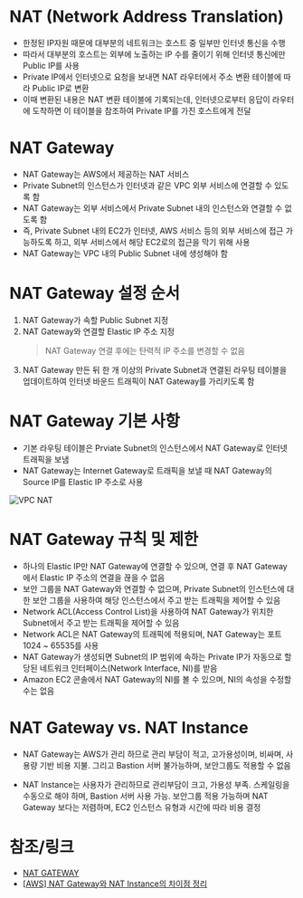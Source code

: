 # NAT (Network Address Translation)
- 한정된 IP자원 때문에 대부분의 네트워크는 호스트 중 일부만 인터넷 통신을 수행
- 따라서 대부분의 호스트는 외부에 노출하는 IP 수를 줄이기 위해 인터넷 통신에만 Public IP를 사용 
- Private IP에서 인터넷으로 요청을 보내면 NAT 라우터에서 주소 변환 테이블에 따라 Public IP로 변환
- 이때 변환된 내용은 NAT 변환 테이블에 기록되는데, 인터넷으로부터 응답이 라우터에 도착하면 이 테이블을 참조하여 Private IP를 가진 호스트에게 전달

# NAT Gateway
- NAT Gateway는 AWS에서 제공하는 NAT 서비스
- Private Subnet의 인스턴스가 인터넷과 같은 VPC 외부 서비스에 연결할 수 있도록 함
- NAT Gateway는 외부 서비스에서 Private Subnet 내의 인스턴스와 연결할 수 없도록 함
- 즉, Private Subnet 내의 EC2가 인터넷, AWS 서비스 등의 외부 서비스에 접근 가능하도록 하고, 외부 서비스에서 해당 EC2로의 접근을 막기 위해 사용
- NAT Gateway는 VPC 내의 Public Subnet 내에 생성해야 함

# NAT Gateway 설정 순서
1. NAT Gateway가 속할 Public Subnet 지정
2. NAT Gateway와 연결할 Elastic IP 주소 지정
    > NAT Gateway 연결 후에는 탄력적 IP 주소를 변경할 수 없음
3. NAT Gateway 만든 뒤 한 개 이상의 Private Subnet과 연결된 라우팅 테이블을 업데이트하여 인터넷 바운드 트래픽이 NAT Gateway를 가리키도록 함

# NAT Gateway 기본 사항
- 기본 라우팅 테이블은 Prviate Subnet의 인스턴스에서 NAT Gateway로 인터넷 트래픽을 보냄
- NAT Gateway는 Internet Gateway로 트래픽을 보낼 때 NAT Gateway의 Source IP를 Elastic IP 주소로 사용

![VPC NAT](../images/cloud/vpc_nat.png)

# NAT Gateway 규칙 및 제한
- 하나의 Elastic IP만 NAT Gateway에 연결할 수 있으며, 연결 후 NAT Gateway에서 Elastic IP 주소의 연결을 끊을 수 없음
- 보안 그룹을 NAT Gateway와 연결할 수 없으며, Private Subnet의 인스턴스에 대한 보안 그룹을 사용하여 해당 인스턴스에서 주고 받는 트래픽을 제어할 수 있음
- Network ACL(Access Control List)을 사용하여 NAT Gateway가 위치한 Subnet에서 주고 받는 트래픽을 제어할 수 있음
- Network ACL은 NAT Gateway의 트래픽에 적용되며, NAT Gateway는 포트 1024 ~ 65535를 사용
- NAT Gateway가 생성되면 Subnet의 IP 범위에 속하는 Private IP가 자동으로 할당된 네트워크 인터페이스(Network Interface, NI)를 받음
- Amazon EC2 콘솔에서 NAT Gateway의 NI를 볼 수 있으며, NI의 속성을 수정할 수는 없음

# NAT Gateway vs. NAT Instance
- NAT Gateway는 AWS가 관리 하므로 관리 부담이 적고, 고가용성이며, 비싸며, 사용량 기반 비용 지불. 그리고 Bastion 서버 불가능하며, 보안그룹도 적용할 수 없음

- NAT Instance는 사용자가 관리하므로 관리부담이 크고, 가용성 부족. 스케일링을 수동으로 해야 하며, Bastion 서버 사용 가능. 보안그룹 적용 가능하며 NAT Gateway 보다는 저렴하며, EC2 인스턴스 유형과 시간에 따라 비용 결정


# 참조/링크
- [NAT GATEWAY](https://hyeyeon13.tistory.com/20)
- [[AWS] NAT Gateway와 NAT Instance의 차이점 정리](https://jibinary.tistory.com/356#google_vignette)
